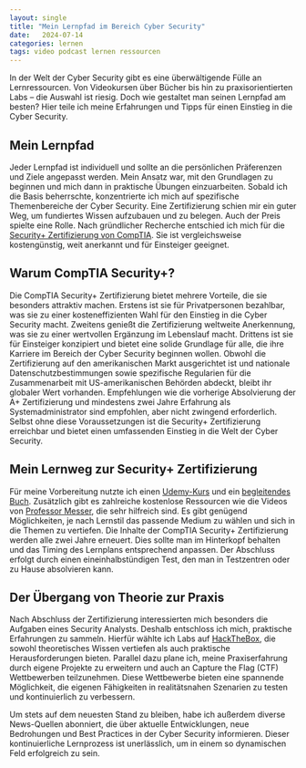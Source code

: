 ```yaml
---
layout: single
title: "Mein Lernpfad im Bereich Cyber Security"
date:   2024-07-14 
categories: lernen
tags: video podcast lernen ressourcen
---
```

In der Welt der Cyber Security gibt es eine überwältigende Fülle an Lernressourcen. Von Videokursen über Bücher bis hin zu praxisorientierten Labs – die Auswahl ist riesig. Doch wie gestaltet man seinen Lernpfad am besten? Hier teile ich meine Erfahrungen und Tipps für einen Einstieg in die Cyber Security.

## Mein Lernpfad

Jeder Lernpfad ist individuell und sollte an die persönlichen Präferenzen und Ziele angepasst werden. Mein Ansatz war, mit den Grundlagen zu beginnen und mich dann in praktische Übungen einzuarbeiten. Sobald ich die Basis beherrschte, konzentrierte ich mich auf spezifische Themenbereiche der Cyber Security.
Eine Zertifizierung schien mir ein guter Weg, um fundiertes Wissen aufzubauen und zu belegen. Auch der Preis spielte eine Rolle. Nach gründlicher Recherche entschied ich mich für die [Security+ Zertifizierung von CompTIA][sec]. Sie ist vergleichsweise kostengünstig, weit anerkannt und für Einsteiger geeignet.

## Warum CompTIA Security+?

Die CompTIA Security+ Zertifizierung bietet mehrere Vorteile, die sie besonders attraktiv machen. Erstens ist sie für Privatpersonen bezahlbar, was sie zu einer kosteneffizienten Wahl für den Einstieg in die Cyber Security macht. Zweitens genießt die Zertifizierung weltweite Anerkennung, was sie zu einer wertvollen Ergänzung im Lebenslauf macht. Drittens ist sie für Einsteiger konzipiert und bietet eine solide Grundlage für alle, die ihre Karriere im Bereich der Cyber Security beginnen wollen. Obwohl die Zertifizierung auf den amerikanischen Markt ausgerichtet ist und nationale Datenschutzbestimmungen sowie spezifische Regularien für die Zusammenarbeit mit US-amerikanischen Behörden abdeckt, bleibt ihr globaler Wert vorhanden. Empfehlungen wie die vorherige Absolvierung der A+ Zertifizierung und mindestens zwei Jahre Erfahrung als Systemadministrator sind empfohlen, aber nicht zwingend erforderlich. Selbst ohne diese Voraussetzungen ist die Security+ Zertifizierung erreichbar und bietet einen umfassenden Einstieg in die Welt der Cyber Security.

## Mein Lernweg zur Security+ Zertifizierung

Für meine Vorbereitung nutzte ich einen [Udemy-Kurs][jd] und ein [begleitendes Buch][gcga]. Zusätzlich gibt es zahlreiche kostenlose Ressourcen wie die Videos von [Professor Messer][messer], die sehr hilfreich sind. Es gibt genügend Möglichkeiten, je nach Lernstil das passende Medium zu wählen und sich in die Themen zu vertiefen.
Die Inhalte der CompTIA Security+ Zertifizierung werden alle zwei Jahre erneuert. Dies sollte man im Hinterkopf behalten und das Timing des Lernplans entsprechend anpassen. Der Abschluss erfolgt durch einen eineinhalbstündigen Test, den man in Testzentren oder zu Hause absolvieren kann.

## Der Übergang von Theorie zur Praxis

Nach Abschluss der Zertifizierung interessierten mich besonders die Aufgaben eines Security Analysts. Deshalb entschloss ich mich, praktische Erfahrungen zu sammeln. Hierfür wählte ich Labs auf [HackTheBox][htb], die sowohl theoretisches Wissen vertiefen als auch praktische Herausforderungen bieten. Parallel dazu plane ich, meine Praxiserfahrung durch eigene Projekte zu erweitern und auch an Capture the Flag (CTF) Wettbewerben teilzunehmen. Diese Wettbewerbe bieten eine spannende Möglichkeit, die eigenen Fähigkeiten in realitätsnahen Szenarien zu testen und kontinuierlich zu verbessern.

Um stets auf dem neuesten Stand zu bleiben, habe ich außerdem diverse News-Quellen abonniert, die über aktuelle Entwicklungen, neue Bedrohungen und Best Practices in der Cyber Security informieren. Dieser kontinuierliche Lernprozess ist unerlässlich, um in einem so dynamischen Feld erfolgreich zu sein.

[sec]: https://www.comptia.org/de/zertifizierungen/security
[jd]: https://www.udemy.com/course/comptia-security-sy0-601-complete-course-exam-retired/
[gcga]: https://www.getcertifiedgetahead.com/
[messer]: https://www.youtube.com/c/professormesser
[htb]: https://www.hackthebox.com/
